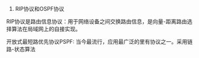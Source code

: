 1. RIP协议和OSPF协议

RIP协议是路由信息协议：用于网络设备之间交换路由信息，是向量-距离路由选择算法在局域网上的自接实现。

开放式最短路优先协议PSPF: 当今最流行，应用最广泛的里有协议之一。采用链路-状态算法